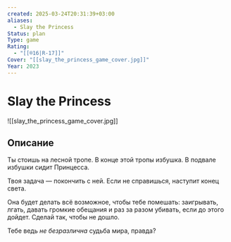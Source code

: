 ```yaml
---
created: 2025-03-24T20:31:39+03:00
aliases:
  - Slay the Princess
Status: plan
Type: game
Rating:
  - "[[®️16|R-17]]"
Cover: "[[slay_the_princess_game_cover.jpg]]"
Year: 2023
---
```


# Slay the Princess

![[slay_the_princess_game_cover.jpg]]



## Описание

Ты стоишь на лесной тропе. В конце этой тропы избушка. В подвале избушки сидит Принцесса.

Твоя задача — покончить с ней. Если не справишься, наступит конец света.

Она будет делать всё возможное, чтобы тебе помешать: заигрывать, лгать, давать громкие обещания и раз за разом убивать, если до этого дойдет. Сделай так, чтобы не дошло.

Тебе ведь *не безразлична* судьба мира, правда?
